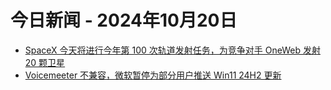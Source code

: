 # 今日新闻 - 2024年10月20日
- [SpaceX 今天将进行今年第 100 次轨道发射任务，为竞争对手 OneWeb 发射 20 颗卫星](https://www.ithome.com/0/803/613.htm)
- [Voicemeeter 不兼容，微软暂停为部分用户推送 Win11 24H2 更新](https://www.ithome.com/0/803/616.htm)
